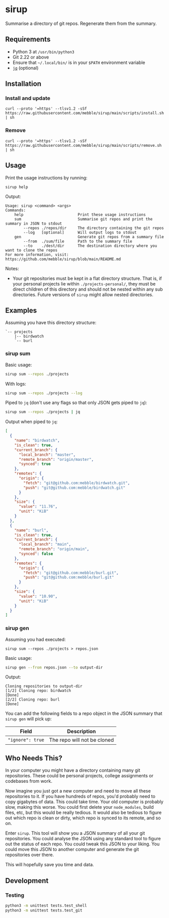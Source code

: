 # sirup

Summarise a directory of git repos. Regenerate them from the summary.

## Requirements

- Python 3 at `/usr/bin/python3`
- Git 2.22 or above
- Ensure that `~/.local/bin/` is in your `$PATH` environment variable
- [`jq`](https://stedolan.github.io/jq/) (optional)

## Installation

### Install and update

```
curl --proto '=https' --tlsv1.2 -sSf https://raw.githubusercontent.com/mebble/sirup/main/scripts/install.sh | sh
```

### Remove

```
curl --proto '=https' --tlsv1.2 -sSf https://raw.githubusercontent.com/mebble/sirup/main/scripts/remove.sh | sh
```

## Usage

Print the usage instructions by running:

```
sirup help
```

Output:

```
Usage: sirup <command> <args>
Commands:
    help                        Print these usage instructions
    sum                         Summarise git repos and print the summary in JSON to stdout
        --repos ./repos/dir     The directory containing the git repos
        --log   [optional]      Will output logs to stdout
    gen                         Generate git repos from a summary file
        --from  ./sum/file      Path to the summary file
        --to    ./dest/dir      The destination directory where you want to clone the repos
For more information, visit: https://github.com/mebble/sirup/blob/main/README.md
```

Notes:

- Your git repositories must be kept in a flat directory structure. That is, if your personal projects lie within `./projects-personal/`, they must be direct children of this directory and should not be nested within any sub directories. Future versions of `sirup` might allow nested directories.

## Examples

Assuming you have this directory structure:

```
`-- projects
    |-- birdwatch
    `-- burl
```

### sirup sum

Basic usage:

```bash
sirup sum --repos ./projects
```

With logs:

```bash
sirup sum --repos ./projects --log
```

Piped to `jq` (don't use any flags so that only JSON gets piped to `jq`):

```bash
sirup sum --repos ./projects | jq
```

Output when piped to `jq`:

```json
[
  {
    "name": "birdwatch",
    "is_clean": true,
    "current_branch": {
      "local_branch": "master",
      "remote_branch": "origin/master",
      "synced": true
    },
    "remotes": {
      "origin": {
        "fetch": "git@github.com:mebble/birdwatch.git",
        "push": "git@github.com:mebble/birdwatch.git"
      }
    },
    "size": {
      "value": "11.76",
      "unit": "KiB"
    }
  },
  {
    "name": "burl",
    "is_clean": true,
    "current_branch": {
      "local_branch": "main",
      "remote_branch": "origin/main",
      "synced": false
    },
    "remotes": {
      "origin": {
        "fetch": "git@github.com:mebble/burl.git",
        "push": "git@github.com:mebble/burl.git"
      }
    },
    "size": {
      "value": "10.90",
      "unit": "KiB"
    }
  }
]
```

### sirup gen

Assuming you had executed:

```
sirup sum --repos ./projects > repos.json
```

Basic usage:

```bash
sirup gen --from repos.json --to output-dir
```

Output:

```
Cloning repositories to output-dir
[1/2] Cloning repo: birdwatch
[Done]
[2/2] Cloning repo: burl
[Done]
```

You can add the following fields to a repo object in the JSON summary that `sirup gen` will pick up:

| Field | Description |
|-------|-------------|
| `"ignore": true` | The repo will not be cloned |

## Who Needs This?

In your computer you might have a directory containing many git repositories. These could be personal projects, college assignments or codebases from work.

Now imagine you just got a new computer and need to move all these repositories to it. If you have hundreds of repos, you'd probably need to copy gigabytes of data. This could take time. Your old computer is probably slow, making this worse. You could first delete your `node_modules`, build files, etc, but this would be really tedious. It would also be tedious to figure out which repo is clean or dirty, which repo is synced to its remote, and so on.

Enter `sirup`. This tool will show you a JSON summary of all your git repositories. You could analyse the JSON using any standard tool to figure out the status of each repo. You could tweak this JSON to your liking. You could move this JSON to another computer and generate the git repositories over there.

This will hopefully save you time and data.

## Development

### Testing

```sh
python3 -m unittest tests.test_shell
python3 -m unittest tests.test_git
```
